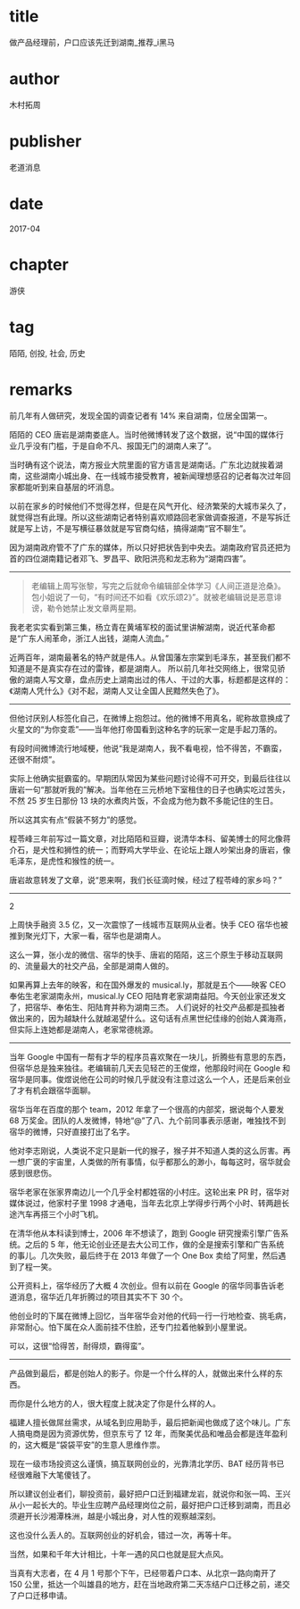 # title
做产品经理前，户口应该先迁到湖南_推荐_i黑马

# author
木村拓周

# publisher
老道消息

# date
2017-04

# chapter
游侠

# tag
陌陌, 创投, 社会, 历史

# remarks
前几年有人做研究，发现全国的调查记者有 14% 来自湖南，位居全国第一。

陌陌的 CEO 唐岩是湖南娄底人。当时他微博转发了这个数据，说“中国的媒体行业几乎没有门槛，于是自命不凡、报国无门的湖南人来了”。

当时确有这个说法，南方报业大院里面的官方语言是湖南话。广东北边就挨着湖南，这些湖南小城出身、在一线城市接受教育，被新闻理想感召的记者每次过年回家都能听到来自基层的坏消息。

以前在家乡的时候他们不觉得怎样，但是在风气开化、经济繁荣的大城市呆久了，就觉得岂有此理。所以这些湖南记者特别喜欢顺路回老家做调查报道，不是写拆迁就是写上访，不是写横征暴敛就是写官商勾结，搞得湖南“官不聊生”。

因为湖南政府管不了广东的媒体，所以只好把状告到中央去。湖南政府官员还把为首的四位湖南籍记者邓飞、罗昌平、欧阳洪亮和龙志称为“湖南四害”。

---

>  老编辑上周写张黎，写完之后就命令编辑部全体学习《人间正道是沧桑》。包小姐说了一句，“有时间还不如看《欢乐颂2》”。就被老编辑说是恶意诽谤，勒令她禁止发文章两星期。

我老老实实看到第三集，杨立青在黄埔军校的面试里讲解湖南，说近代革命都是“广东人闹革命，浙江人出钱，湖南人流血。”

近两百年，湖南最著名的特产就是伟人。从曾国藩左宗棠到毛泽东，甚至我们都不知道是不是真实存在过的雷锋，都是湖南人。
所以前几年社交网络上，很常见骄傲的湖南人写文章，盘点历史上湖南出过的伟人、干过的大事，标题都是这样的：《湖南人凭什么》《对不起，湖南人又让全国人民黯然失色了》。

---

但他讨厌别人标签化自己，在微博上抱怨过。他的微博不用真名，昵称故意换成了火星文的“为你变乖”——当年他打帝国看到这种名字的玩家一定是手起刀落的。

有段时间微博流行地域梗，他说“我是湖南人，我不看电视，恰不得苦，不霸蛮，还很不耐烦”。

实际上他确实挺霸蛮的。早期团队常因为某些问题讨论得不可开交，到最后往往以唐岩一句“那就听我的”解决。当年他在三元桥地下室租住的日子也确实吃过苦头，不然 25 岁生日那份 13 块的水煮肉片饭，不会成为他为数不多能记住的生日。

所以这其实有点“假装不努力”的感觉。

程苓峰三年前写过一篇文章，对比陌陌和豆瓣，说清华本科、留美博士的阿北像蒋介石，是犬性和狮性的统一；而野鸡大学毕业、在论坛上跟人吵架出身的唐岩，像毛泽东，是虎性和猴性的统一。

唐岩故意转发了文章，说“恩来啊，我们长征滴时候，经过了程苓峰的家乡吗？”

---

2   

上周快手融资 3.5 亿，又一次震惊了一线城市互联网从业者。快手 CEO 宿华也被推到聚光灯下，大家一看，宿华也是湖南人。

这么一算，张小龙的微信、宿华的快手、唐岩的陌陌，这三个原生于移动互联网的、流量最大的社交产品，全部是湖南人做的。

如果再算上去年的映客，和在国外爆发的 musical.ly，那就是五个——映客 CEO 奉佑生老家湖南永州，musical.ly CEO 阳陆育老家湖南益阳。今天创业家还发文了，把宿华、奉佑生、阳陆育并称为湖南三杰。
人们说好的社交产品都是孤独者做出来的，因为越缺什么就越渴望什么。这句话有点黑世纪佳缘的创始人龚海燕，但实际上连她都是湖南人，老家常德桃源。

---

当年 Google 中国有一帮有才华的程序员喜欢聚在一块儿，折腾些有意思的东西，但宿华总是独来独往。老编辑前几天去见轻芒的王俊煜，他那段时间在 Google 和宿华是同事。俊煜说他在公司的时候几乎就没有注意过这么一个人，还是后来创业了才有机会跟宿华面聊。

宿华当年在百度的那个 team，2012 年拿了一个很高的内部奖，据说每个人要发 68 万奖金。团队的人发微博，特地“@”了八、九个前同事表示感谢，唯独找不到宿华的微博，只好直接打出了名字。

他对李志刚说，人类说不定只是新一代的猴子，猴子并不知道人类的这么厉害。再一想广褒的宇宙里，人类做的所有事情，似乎都那么的渺小，每每这时，宿华就会感到很悲伤。

宿华老家在张家界南边儿一个几乎全村都姓宿的小村庄。这轮出来 PR 时，宿华对媒体说过，他家村子里 1998 才通电，当年去北京上学得步行两个小时、转两趟长途汽车再搭三个小时飞机。

在清华他从本科读到博士，2006 年不想读了，跑到 Google 研究搜索引擎广告系统。之后的 5 年，他无论创业还是去大公司工作，做的全是搜索引擎和广告系统的事儿。几次失败，最后终于在 2013 年做了一个 One Box 卖给了阿里，然后遇到了程一笑。

公开资料上，宿华经历了大概 4 次创业。但有以前在 Google 的宿华同事告诉老道消息，宿华近几年折腾过的项目其实不下 30 个。

他创业时的下属在微博上回忆，当年宿华会对他的代码一行一行地检查、挑毛病，非常耐心。怕下属在众人面前挂不住脸，还专门拉着他躲到小屋里说。

可以，这很“恰得苦，耐得烦，霸得蛮”。

---

产品做到最后，都是创始人的影子。你是一个什么样的人，就做出来什么样的东西。

而你是什么地方的人，很大程度上就决定了你是什么样的人。

福建人擅长做屌丝需求，从域名到应用助手，最后把新闻也做成了这个味儿。广东人搞电商是因为资源优势，但京东亏了 12 年，而聚美优品和唯品会都是连年盈利的，这大概是“袋袋平安”的生意人思维作祟。

现在一级市场投资这么谨慎，搞互联网创业的，光靠清北学历、BAT 经历背书已经很难融下大笔傻钱了。

所以建议创业者们，聊投资前，最好把户口迁到福建龙岩，就说你和张一鸣、王兴从小一起长大的。毕业生应聘产品经理岗位之前，最好把户口迁移到湖南，而且必须避开长沙湘潭株洲，越是小城出身，对人性的观察越深刻。

这也没什么丢人的。互联网创业的好机会，错过一次，再等十年。

当然，如果和千年大计相比，十年一遇的风口也就是屁大点风。

当真有大志者，在 4 月 1 号那个下午，已经带着户口本、从北京一路向南开了 150 公里，抵达一个叫雄县的地方，赶在当地政府第二天冻结户口迁移之前，递交了户口迁移申请。